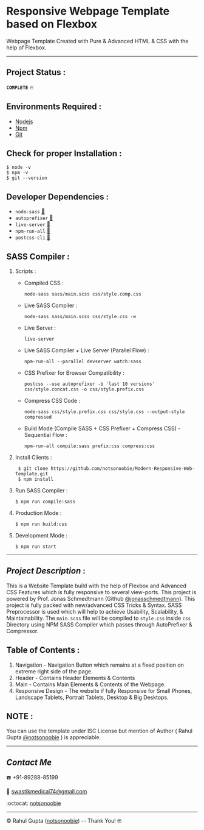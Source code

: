 # Responsive Webpage Template based on Flexbox
Webpage Template Created with Pure &amp; Advanced HTML &amp; CSS with the help of Flexbox.
***
## Project Status :

__`COMPLETE`__ :fire: 


## Environments Required :
* [Nodejs](https://nodejs.org/en/download/)
* [Npm](https://www.npmjs.com/package/download)
* [Git](https://git-scm.com/downloads)
## Check for proper Installation :

    $ node -v
    $ npm -v
    $ git --version
    
## Developer Dependencies :
* `node-sass` [:link:](https://www.npmjs.com/package/node-sass)
* `autoprefixer` [:link:](https://www.npmjs.com/package/autoprefixer)
* `live-server` [:link:](https://www.npmjs.com/package/live-server)
* `npm-run-all` [:link:](https://www.npmjs.com/package/npm-run-all)
* `postcss-cli` [:link:](https://www.github.com/postcss/postcss-cli)


## SASS Compiler :
1. Scripts :
   * Compiled CSS :
   
         node-sass sass/main.scss css/style.comp.css 
   * Live SASS Compiler :
            
         node-sass sass/main.scss css/style.css -w
   * Live Server :
   
         live-server
   * Live SASS Compiler + Live Server (Parallel Flow) :
   
         npm-run-all --parallel devserver watch:sass
   * CSS Prefixer for Browser Compatibility :
   
         postcss --use autoprefixer -b 'last 10 versions' css/style.concat.css -o css/style.prefix.css
   * Compress CSS Code :
   
         node-sass css/style.prefix.css css/style.css --output-style compressed
   * Build Mode (Compile SASS + CSS Prefixer + Compress CSS) - Sequential Flow :
   
         npm-run-all compile:sass prefix:css compress:css

2. Install Clients :

        $ git clone https://github.com/notsonoobie/Modern-Responsive-Web-Template.git
        $ npm install

3. Run SASS Compiler :

       $ npm run compile:sass
4. Production Mode :

       $ npm run build:css
5. Development Mode :

       $ npm run start
***
## *Project Description* :

This is a Website Template build with the help of Flexbox and Advanced CSS Features which is fully responsive to several view-ports. This project is powered by Prof. Jonas Schmedtmann (Github [@jonasschmedtmann](https://github.com/jonasschmedtmann)). This project is fully packed with new/advanced CSS Tricks &amp; Syntax. SASS Preprocessor is used which will help to achieve Usability, Scalability, &amp; Maintainability.
The `main.scss` file  will be compiled to `style.css` inside `css` Directory using NPM SASS Compiler which passes through AutoPrefixer &amp; Compressor.

## Table of Contents :

1. Navigation - Navigation Button which remains at a fixed position on extreme right side of the page.
2. Header - Contains Header Elements & Contents
3. Main - Contains Main Elements &amp; Contents of the Webpage.
4. Responsive Design - The website if fully Responsive for Small Phones, Landscape Tablets, Portrait Tablets, Desktop &amp; Big Desktops.

## **NOTE** :

You can use the template under ISC License but mention of Author ( Rahul Gupta [@notsonoobie](https://github.com/notsonoobie) ) is appreciable.
***
   
   ## *Contact Me*

:phone:   +91-89288-85199

:e-mail:  swastikmedical74@gmail.com

:octocat:  [notsonoobie](https://github.com/notsonoobie)

***

&copy; Rahul Gupta ([notsonoobie](https://github.com/notsonoobie)) -- Thank You! :nerd_face: